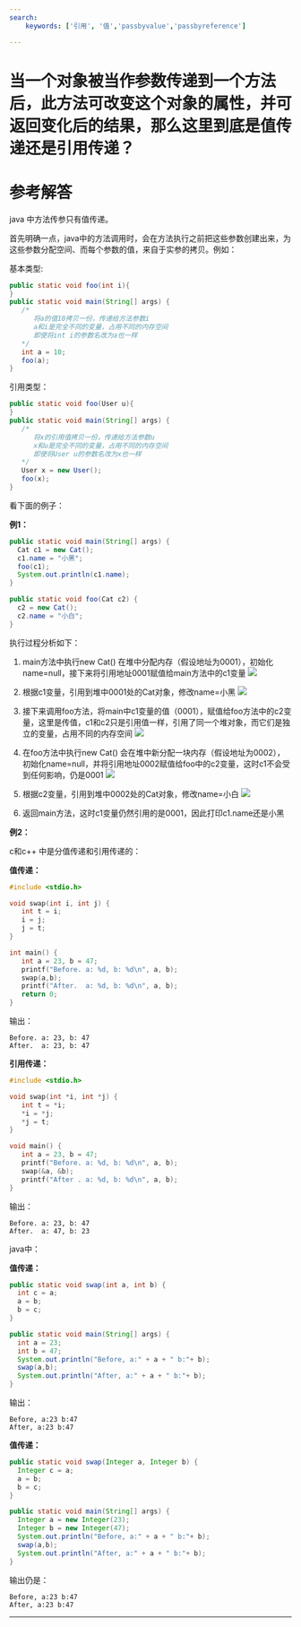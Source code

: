 ```yaml
---
search:
    keywords: ['引用', '值','passbyvalue','passbyreference']

---
```


# 当一个对象被当作参数传递到一个方法后，此方法可改变这个对象的属性，并可返回变化后的结果，那么这里到底是值传递还是引用传递？

# 参考解答

java 中方法传参只有值传递。

首先明确一点，java中的方法调用时，会在方法执行之前把这些参数创建出来，为这些参数分配空间、而每个参数的值，来自于实参的拷贝。例如：

基本类型:
```java
public static void foo(int i){
}
public static void main(String[] args) {
   /* 
      将a的值10拷贝一份，传递给方法参数i
      a和i是完全不同的变量，占用不同的内存空间 
      即使将int i的参数名改为a也一样
   */
   int a = 10;
   foo(a);
}
```

引用类型：
```java
public static void foo(User u){
}
public static void main(String[] args) {
   /* 
      将x的引用值拷贝一份，传递给方法参数u
      x和u是完全不同的变量，占用不同的内存空间
      即使将User u的参数名改为x也一样 
   */
   User x = new User();
   foo(x);
}
```


看下面的例子：

**例1：**

```java
public static void main(String[] args) {
  Cat c1 = new Cat();
  c1.name = "小黑";
  foo(c1);
  System.out.println(c1.name);
}

public static void foo(Cat c2) {
  c2 = new Cat();
  c2.name = "小白";
}
```


执行过程分析如下：

1. main方法中执行new Cat() 在堆中分配内存（假设地址为0001），初始化name=null，接下来将引用地址0001赋值给main方法中的c1变量
![](/assets/passbyvalue4.png)

2. 根据c1变量，引用到堆中0001处的Cat对象，修改name=小黑
![](/assets/passbyvalue3.png)

3. 接下来调用foo方法，将main中c1变量的值（0001），赋值给foo方法中的c2变量，这里是传值，c1和c2只是引用值一样，引用了同一个堆对象，而它们是独立的变量，占用不同的内存空间
![](/assets/passbyvalue2.png)

4. 在foo方法中执行new Cat() 会在堆中新分配一块内存（假设地址为0002），初始化name=null，并将引用地址0002赋值给foo中的c2变量，这时c1不会受到任何影响，仍是0001
![](/assets/passbyvalue1.png)

5. 根据c2变量，引用到堆中0002处的Cat对象，修改name=小白
![](/assets/passbyvalue0.png)

6. 返回main方法，这时c1变量仍然引用的是0001，因此打印c1.name还是小黑


**例2：**

c和c++ 中是分值传递和引用传递的：

**值传递：**
```c
#include <stdio.h>

void swap(int i, int j) {
   int t = i;
   i = j;
   j = t;
}

int main() {
   int a = 23, b = 47;
   printf("Before. a: %d, b: %d\n", a, b);
   swap(a,b);
   printf("After.  a: %d, b: %d\n", a, b);
   return 0;
}
```
输出：
```
Before. a: 23, b: 47
After.  a: 23, b: 47
```

**引用传递：**
```c
#include <stdio.h>

void swap(int *i, int *j) {
   int t = *i;
   *i = *j;
   *j = t;
}

void main() {
   int a = 23, b = 47;
   printf("Before. a: %d, b: %d\n", a, b);
   swap(&a, &b);
   printf("After . a: %d, b: %d\n", a, b);
}
```
输出：
```
Before. a: 23, b: 47
After.  a: 47, b: 23
```

java中：

**值传递：**

```java
public static void swap(int a, int b) {
  int c = a;
  a = b;
  b = c;
}

public static void main(String[] args) {
  int a = 23;
  int b = 47;
  System.out.println("Before, a:" + a + " b:"+ b);
  swap(a,b);
  System.out.println("After, a:" + a + " b:"+ b);
}
```
输出：
```
Before, a:23 b:47
After, a:23 b:47
```

**值传递：**

```java
public static void swap(Integer a, Integer b) {
  Integer c = a;
  a = b;
  b = c;
}

public static void main(String[] args) {
  Integer a = new Integer(23);
  Integer b = new Integer(47);
  System.out.println("Before, a:" + a + " b:"+ b);
  swap(a,b);
  System.out.println("After, a:" + a + " b:"+ b);
}
```
输出仍是：
```
Before, a:23 b:47
After, a:23 b:47
```



---

